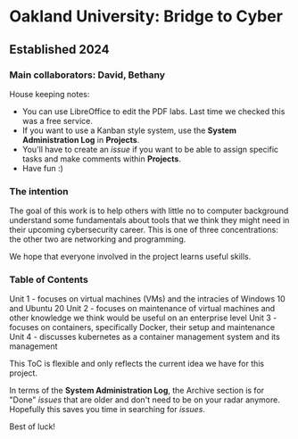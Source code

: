 # Oakland University: Bridge to Cyber
## Established 2024
### Main collaborators: David, Bethany

House keeping notes:
- You can use LibreOffice to edit the PDF labs. Last time we checked this was a free service. 
- If you want to use a Kanban style system, use the **System Administration Log** in **Projects**.
- You'll have to create an *issue* if you want to be able to assign specific tasks and make comments within **Projects**.
- Have fun :)

### The intention
The goal of this work is to help others with little no to computer background understand some fundamentals
about tools that we think they might need in their upcoming cybersecurity career. 
This is one of three concentrations: the other two are networking and programming. 

We hope that everyone involved in the project learns useful skills. 

### Table of Contents
Unit 1 - focuses on virtual machines (VMs) and the intracies of Windows 10 and Ubuntu 20
Unit 2 - focuses on maintenance of virtual machines and other knowledge we think would be useful on an enterprise level
Unit 3 - focuses on containers, specifically Docker, their setup and maintenance
Unit 4 - discusses kubernetes as a container management system and its management

This ToC is flexible and only reflects the current idea we have for this project. 

In terms of  the **System Administration Log**, the Archive section is for "Done" *issues* that are older and don't need to be on your radar anymore. Hopefully this saves you time in searching for *issues*. 

Best of luck!
